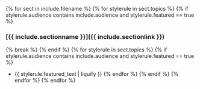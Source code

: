 {% for sect in include.filename %}
    {% for stylerule in sect.topics %}
        {% if stylerule.audience contains include.audience and stylerule.featured == true %}
### [{{ include.sectionname }}]({{ include.sectionlink }})
{% break %}
        {% endif %}
            {% for stylerule in sect.topics %}
                {% if stylerule.audience contains include.audience and stylerule.featured == true %}
* {{ stylerule.featured_text | liquify }}
            {% endfor %}
        {% endif %}
    {% endfor %}
{% endfor %}
